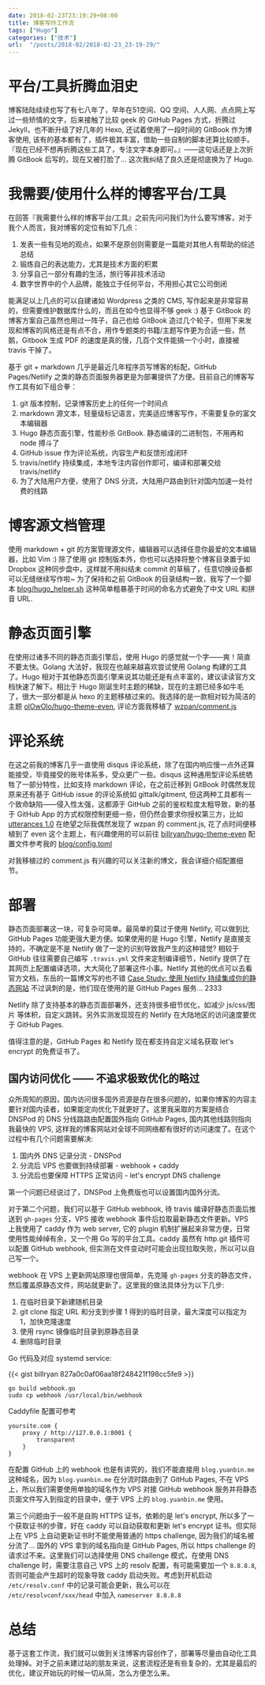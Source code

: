 ```yaml
---
date: 2018-02-23T23:19:29+08:00
title: 博客写作工作流
tags: ["Hugo"]
categories: ["技术"]
url:  "/posts/2018-02/2018-02-23_23-19-29/"
---
```


# 平台/工具折腾血泪史

博客陆陆续续也写了有七八年了，早年在51空间、QQ 空间、人人网、点点网上写过一些矫情的文字，后来接触了比较 geek 的 GitHub Pages 方式，折腾过 Jekyll，也不断升级了好几年的 Hexo, 还试着使用了一段时间的 GitBook 作为博客使用, 该有的基本都有了，插件极其丰富，借助一些自制的脚本还算比较顺手。『现在已经不想再折腾这些工具了，专注文字本身即可。』——这句话还是上次折腾 GitBook 后写的，现在又被打脸了... 这次我纠结了良久还是彻底换为了 Hugo.

# 我需要/使用什么样的博客平台/工具

在回答『我需要什么样的博客平台/工具』之前先问问我们为什么要写博客，对于我个人而言，我对博客的定位有如下几点：

1. 发表一些有见地的观点，如果不是原创则需要是一篇能对其他人有帮助的综述总结
2. 锻炼自己的表达能力，尤其是技术方面的积累
3. 分享自己一部分有趣的生活，旅行等非技术活动
4. 数字世界中的个人品牌，能独立于任何平台，不用担心其它公司倒闭

能满足以上几点的可以自建诸如 Wordpress 之类的 CMS, 写作起来是非常容易的，但需要维护数据库什么的，而且在如今也显得不够 geek :)
基于 GitBook 的博客方案自己虽然也用过一阵子，自己也给 GitBook 造过几个轮子，但用下来发现和博客的风格还是有点不合，用作专题类的书籍/主题写作更为合适一些，然鹅，Gitbook 生成 PDF 的速度是真的慢，几百个文件能搞一个小时，直接被 travis 干掉了。

基于 git + markdown 几乎是最近几年程序员写博客的标配，GitHub Pages/Netlify 之类的静态页面服务器更是为部署提供了方便。目前自己的博客写作工具有如下组合拳：

1. git 版本控制，记录博客历史上的任何一个时间点
2. markdown 源文本，轻量级标记语言，完美适应博客写作，不需要复杂的富文本编辑器
3. Hugo 静态页面引擎，性能秒杀 GitBook. 静态编译的二进制包，不用再和 node 搏斗了
4. GitHub issue 作为评论系统，内容生产和反馈形成闭环
5. travis/netlify 持续集成，本地专注内容创作即可，编译和部署交给 travis/netlify
6. 为了大陆用户方便，使用了 DNS 分流，大陆用户路由到针对国内加速一处付费的线路

# 博客源文档管理

使用 markdown + git 的方案管理源文件，编辑器可以选择任意你最爱的文本编辑器，比如 Vim :) 除了使用 git 控制版本外，你也可以选择将整个博客目录置于如 Dropbox 这种同步盘中，这样就不用纠结未 commit 的草稿了，任意切换设备都可以无缝继续写作啦~ 为了保持和之前 GitBook 的目录结构一致，我写了一个脚本 [blog/hugo_helper.sh](https://github.com/billryan/blog/blob/master/hugo_helper.sh) 这种简单粗暴基于时间的命名方式避免了中文 URL 和拼音 URL.

# 静态页面引擎

在使用过诸多不同的静态页面引擎后，使用 Hugo 的感觉就一个字——爽！简直不要太快。Golang 大法好，我现在也越来越喜欢尝试使用 Golang 构建的工具了。Hugo 相对于其他静态页面引擎来说其功能还是有点丰富的，建议读读官方文档快速了解下。相比于 Hugo 刚诞生时主题的稀缺，现在的主题已经多如牛毛了，很大一部分都是从 hexo 的主题移植过来的。我选择的是一款相对较为简洁的主题 [olOwOlo/hugo-theme-even](https://github.com/olOwOlo/hugo-theme-even), 评论方面我移植了 [wzpan/comment.js](https://github.com/wzpan/comment.js)

# 评论系统

在这之前我的博客几乎一直使用 disqus 评论系统，除了在国内响应慢一点外还算能接受，毕竟接受的账号体系多，受众更广一些。disqus 这种通用型评论系统牺牲了一部分特性，比如支持 markdown 评论，在之前迁移到 GitBook 时偶然发现原来还有基于 GitHub issue 的评论系统如 gittalk/gitment, 但这两种工具都有一个致命缺陷——侵入性太强，这都源于 GitHub 之前的鉴权粒度太粗导致，新的基于 GitHub App 的方式权限控制更细一些，但仍然会要求你授权第三方，比如 [utterances 1.0](https://github.com/utterance/utterances/pull/25) 在绝望之际我偶然发现了 wzpan 的 comment.js, 花了点时间便移植到了 even 这个主题上，有兴趣使用的可以前往 [billryan/hugo-theme-even](https://github.com/billryan/hugo-theme-even) 配置文件参考我的 [blog/config.toml](https://github.com/billryan/blog/blob/master/config.toml)

对我移植过的 comment.js 有兴趣的可以关注新的博文，我会详细介绍配置细节。

# 部署

静态页面部署这一块，可复杂可简单。最简单的莫过于使用 Netlify, 可以做到比 GitHub Pages 功能更强大更方便。如果使用的是 Hugo 引擎，Netlify 是直接支持的，不确定是不是 Netlify 做了一定的识别导致我产生的这种错觉?  相较于 GitHub 往往需要自己编写 `.travis.yml` 文件来定制编译细节，Netlify 提供了在其网页上配置编译选项，大大简化了部署这件小事。Netlify 其他的优点可以去看官方文档，东岳的一篇博文写的也不错 [Case Study: 使用 Netlify 持续集成你的静态网站](https://blog.dongyueweb.com/case_study:_%E4%BD%BF%E7%94%A8_netlify_%E6%8C%81%E7%BB%AD%E9%9B%86%E6%88%90%E4%BD%A0%E7%9A%84%E9%9D%99%E6%80%81%E7%BD%91%E7%AB%99.html) 不过讽刺的是，他们现在使用的是 GitHub Pages 服务... 2333

Netlify 除了支持基本的静态页面部署外，还支持很多细节优化，如减少 js/css/图片 等体积，自定义跳转。另外实测发现现在的 Netlify 在大陆地区的访问速度要优于 GitHub Pages.

值得注意的是，GitHub Pages 和 Netlify 现在都支持自定义域名获取 let's encrypt 的免费证书了。

## 国内访问优化 —— 不追求极致优化的略过

众所周知的原因，国内访问很多国外资源是存在很多问题的，如果你博客的内容主要针对国内读者，如果能定向优化下就更好了。这里我采取的方案是结合 DNSPod 的 DNS 分线路路由配置国外指向 GitHub Pages, 国内其他线路则指向我最快的 VPS, 这样我的博客网站对全球不同网络都有很好的访问速度了。在这个过程中有几个问题需要解决:

1. 国内外 DNS 记录分流 - DNSPod
2. 分流后 VPS 也要做到持续部署 - webhook + caddy
3. 分流后也要保障 HTTPS 正常访问 - let's encrypt DNS challenge

第一个问题已经说过了，DNSPod 上免费版也可以设置国内国外分流。

对于第二个问题，我们可以基于 GitHub webhook, 待 travis 编译好静态页面后推送到 `gh-pages` 分支，VPS 接收 webhook 事件后拉取最新静态文件更新。VPS 上我使用了 caddy 作为 web server, 它的 plugin 机制扩展起来非常方便，日常使用性能绰绰有余，又一个用 Go 写的平台工具。caddy 虽然有 http.git 插件可以配置 GitHub webhook, 但实测在文件变动时可能会出现拉取失败，所以可以自己写一个。

webhook 在 VPS 上更新网站原理也很简单，先克隆 `gh-pages` 分支的静态文件，然后覆盖原静态文件，网站就更新了。这里我的做法具体分为以下几步:

1. 在临时目录下新建随机目录
2. git clone 指定 URL 和分支到步骤 1 得到的临时目录，最大深度可以指定为 1，加快克隆速度
3. 使用 rsync 镜像临时目录到原静态目录
4. 删除临时目录

Go 代码及对应 systemd service:

{{< gist billryan 827a0c0af06aa18f248421f198cc5fe9 >}}

```
go build webhook.go
sudo cp webhook /usr/local/bin/webhook
```

Caddyfile 配置可参考

```
yoursite.com {
    proxy / http://127.0.0.1:8001 {
        transparent
    }
}
```

在配置 GitHub 上的 webhook 也是有讲究的，我们不能直接用 `blog.yuanbin.me` 这种域名，因为 `blog.yuanbin.me` 在分流时路由到了 GitHub Pages, 不在 VPS 上，所以我们需要使用单独的域名作为 VPS 对接 GitHub webhook 服务并将静态页面文件写入到指定的目录中，便于 VPS 上的 `blog.yuanbin.me` 使用。

第三个问题由于一般不是自购 HTTPS 证书，依赖的是 let's encrypt, 所以多了一个获取证书的步骤，好在 caddy 可以自动获取和更新 let's encrypt 证书。但实际上在 VPS 上自动更新证书时不能使用普通的 https challenge, 因为我们的域名被分流了... 国外的 VPS 拿到的域名指向是 GitHub Pages, 所以 https challenge 的请求过不来。这里我们可以选择使用 DNS challenge 模式，在使用 DNS challenge 时，需要注意自己 VPS 上的 resolv 配置，有可能需要加一个 `8.8.8.8`, 否则可能会产生超时的现象导致 caddy 启动失败。考虑到开机启动 `/etc/resolv.conf` 中的记录可能会更新，我么可以在 `/etc/resolvconf/xxx/head` 中加入 `nameserver 8.8.8.8`

# 总结

基于这套工作流，我们就可以做到关注博客内容创作了，部署等尽量由自动化工具处理掉。对于之前未建过站的朋友来说，这套流程还是有些复杂的，尤其是最后的优化，建议开始玩的时候一切从简，怎么方便怎么来。
